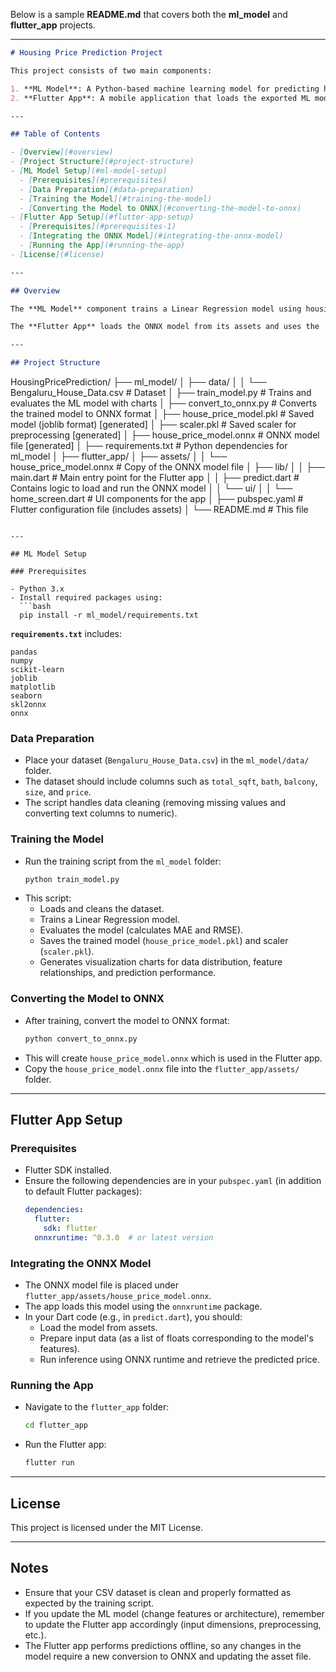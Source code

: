 Below is a sample **README.md** that covers both the **ml_model** and **flutter_app** projects.

---

```markdown
# Housing Price Prediction Project

This project consists of two main components:

1. **ML Model**: A Python-based machine learning model for predicting housing prices in Bengaluru.
2. **Flutter App**: A mobile application that loads the exported ML model (in ONNX format) to perform predictions locally.

---

## Table of Contents

- [Overview](#overview)
- [Project Structure](#project-structure)
- [ML Model Setup](#ml-model-setup)
  - [Prerequisites](#prerequisites)
  - [Data Preparation](#data-preparation)
  - [Training the Model](#training-the-model)
  - [Converting the Model to ONNX](#converting-the-model-to-onnx)
- [Flutter App Setup](#flutter-app-setup)
  - [Prerequisites](#prerequisites-1)
  - [Integrating the ONNX Model](#integrating-the-onnx-model)
  - [Running the App](#running-the-app)
- [License](#license)

---

## Overview

The **ML Model** component trains a Linear Regression model using housing data (including features such as total_sqft, bath, balcony, and size) to predict house prices. After training, the model is saved using `joblib` and then converted to the ONNX format so that it can be embedded into a Flutter mobile application for offline inference.

The **Flutter App** loads the ONNX model from its assets and uses the `onnxruntime` package to perform predictions directly on the device.

---

## Project Structure

```
HousingPricePrediction/
├── ml_model/
│   ├── data/
│   │   └── Bengaluru_House_Data.csv   # Dataset
│   ├── train_model.py                  # Trains and evaluates the ML model with charts
│   ├── convert_to_onnx.py              # Converts the trained model to ONNX format
│   ├── house_price_model.pkl           # Saved model (joblib format) [generated]
│   ├── scaler.pkl                      # Saved scaler for preprocessing [generated]
│   ├── house_price_model.onnx          # ONNX model file [generated]
│   ├── requirements.txt                # Python dependencies for ml_model
│
├── flutter_app/
│   ├── assets/
│   │   └── house_price_model.onnx      # Copy of the ONNX model file
│   ├── lib/
│   │   ├── main.dart                   # Main entry point for the Flutter app
│   │   ├── predict.dart                # Contains logic to load and run the ONNX model
│   │   └── ui/
│   │       └── home_screen.dart        # UI components for the app
│   ├── pubspec.yaml                    # Flutter configuration file (includes assets)
│
└── README.md                           # This file
```

---

## ML Model Setup

### Prerequisites

- Python 3.x
- Install required packages using:
  ```bash
  pip install -r ml_model/requirements.txt
  ```
  **`requirements.txt`** includes:
  ```
  pandas
  numpy
  scikit-learn
  joblib
  matplotlib
  seaborn
  skl2onnx
  onnx
  ```

### Data Preparation

- Place your dataset (`Bengaluru_House_Data.csv`) in the `ml_model/data/` folder.
- The dataset should include columns such as `total_sqft`, `bath`, `balcony`, `size`, and `price`.
- The script handles data cleaning (removing missing values and converting text columns to numeric).

### Training the Model

- Run the training script from the `ml_model` folder:
  ```bash
  python train_model.py
  ```
- This script:
  - Loads and cleans the dataset.
  - Trains a Linear Regression model.
  - Evaluates the model (calculates MAE and RMSE).
  - Saves the trained model (`house_price_model.pkl`) and scaler (`scaler.pkl`).
  - Generates visualization charts for data distribution, feature relationships, and prediction performance.

### Converting the Model to ONNX

- After training, convert the model to ONNX format:
  ```bash
  python convert_to_onnx.py
  ```
- This will create `house_price_model.onnx` which is used in the Flutter app.
- Copy the `house_price_model.onnx` file into the `flutter_app/assets/` folder.

---

## Flutter App Setup

### Prerequisites

- Flutter SDK installed.
- Ensure the following dependencies are in your `pubspec.yaml` (in addition to default Flutter packages):
  ```yaml
  dependencies:
    flutter:
      sdk: flutter
    onnxruntime: ^0.3.0  # or latest version
  ```

### Integrating the ONNX Model

- The ONNX model file is placed under `flutter_app/assets/house_price_model.onnx`.
- The app loads this model using the `onnxruntime` package.
- In your Dart code (e.g., in `predict.dart`), you should:
  - Load the model from assets.
  - Prepare input data (as a list of floats corresponding to the model's features).
  - Run inference using ONNX runtime and retrieve the predicted price.

### Running the App

- Navigate to the `flutter_app` folder:
  ```bash
  cd flutter_app
  ```
- Run the Flutter app:
  ```bash
  flutter run
  ```

---

## License

This project is licensed under the MIT License.

---

## Notes

- Ensure that your CSV dataset is clean and properly formatted as expected by the training script.
- If you update the ML model (change features or architecture), remember to update the Flutter app accordingly (input dimensions, preprocessing, etc.).
- The Flutter app performs predictions offline, so any changes in the model require a new conversion to ONNX and updating the asset file.

